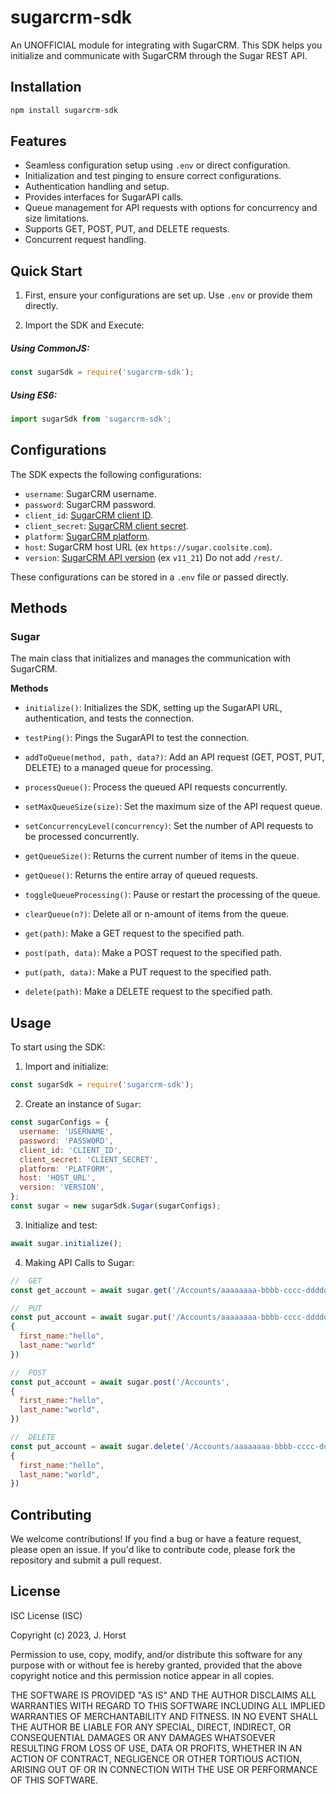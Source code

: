 # sugarcrm-sdk

An UNOFFICIAL module for integrating with SugarCRM. This SDK helps you initialize and communicate with SugarCRM through the Sugar REST API.

## Installation

```bash
npm install sugarcrm-sdk
```

## Features

- Seamless configuration setup using `.env` or direct configuration.
- Initialization and test pinging to ensure correct configurations.
- Authentication handling and setup.
- Provides interfaces for SugarAPI calls.
- Queue management for API requests with options for concurrency and size limitations.
- Supports GET, POST, PUT, and DELETE requests.
- Concurrent request handling.

## Quick Start

1. First, ensure your configurations are set up. Use `.env` or provide them directly.



2. Import the SDK and Execute:
##### Using CommonJS:

```javascript
const sugarSdk = require('sugarcrm-sdk');
```

##### Using ES6:

```javascript
import sugarSdk from 'sugarcrm-sdk';
```

## Configurations

The SDK expects the following configurations:

- `username`: SugarCRM username.
- `password`: SugarCRM password.
- `client_id`: [SugarCRM client ID](https://support.sugarcrm.com/Documentation/Sugar_Developer/Sugar_Developer_Guide_12.2/Integration/Web_Services/REST_API/Endpoints/oauth2token_POST/).
- `client_secret`: [SugarCRM client secret](https://support.sugarcrm.com/Documentation/Sugar_Developer/Sugar_Developer_Guide_12.2/Integration/Web_Services/REST_API/Endpoints/oauth2token_POST/).
- `platform`: [SugarCRM platform](https://support.sugarcrm.com/Documentation/Sugar_Versions/12.0/Ent/Administration_Guide/Developer_Tools/index.html#Configure_API_Platforms).
- `host`: SugarCRM host URL (ex `https://sugar.coolsite.com`).
- `version`: [SugarCRM API version](https://support.sugarcrm.com/Documentation/Sugar_Developer/Sugar_Developer_Guide_13.1/Integration/Web_Services/index.html) (ex `v11_21`) Do not add `/rest/`.

These configurations can be stored in a `.env` file or passed directly.

## Methods

### Sugar

The main class that initializes and manages the communication with SugarCRM.

**Methods**

- `initialize()`: Initializes the SDK, setting up the SugarAPI URL, authentication, and tests the connection.

- `testPing()`: Pings the SugarAPI to test the connection.

- `addToQueue(method, path, data?)`: Add an API request (GET, POST, PUT, DELETE) to a managed queue for processing.

- `processQueue()`: Process the queued API requests concurrently.

- `setMaxQueueSize(size)`: Set the maximum size of the API request queue.

- `setConcurrencyLevel(concurrency)`: Set the number of API requests to be processed concurrently.

- `getQueueSize()`: Returns the current number of items in the queue.

- `getQueue()`: Returns the entire array of queued requests.

- `toggleQueueProcessing()`: Pause or restart the processing of the queue.

- `clearQueue(n?)`: Delete all or n-amount of items from the queue.

- `get(path)`: Make a GET request to the specified path.

- `post(path, data)`: Make a POST request to the specified path.

- `put(path, data)`: Make a PUT request to the specified path.

- `delete(path)`: Make a DELETE request to the specified path.

## Usage

To start using the SDK:

1. Import and initialize:

```javascript
const sugarSdk = require('sugarcrm-sdk');
```

2. Create an instance of `Sugar`:

```javascript
const sugarConfigs = {
  username: 'USERNAME',
  password: 'PASSWORD',
  client_id: 'CLIENT_ID',
  client_secret: 'CLIENT_SECRET',
  platform: 'PLATFORM', 
  host: 'HOST_URL',
  version: 'VERSION', 
};
const sugar = new sugarSdk.Sugar(sugarConfigs);
```

3. Initialize and test:

```javascript
await sugar.initialize();
```

4. Making API Calls to Sugar:

```javascript
//  GET
const get_account = await sugar.get('/Accounts/aaaaaaaa-bbbb-cccc-dddddddddddd')

//  PUT
const put_account = await sugar.put('/Accounts/aaaaaaaa-bbbb-cccc-dddddddddddd',
{
  first_name:"hello", 
  last_name:"world"
})

//  POST
const put_account = await sugar.post('/Accounts',
{
  first_name:"hello", 
  last_name:"world",
})

//  DELETE
const put_account = await sugar.delete('/Accounts/aaaaaaaa-bbbb-cccc-dddddddddddd',
{
  first_name:"hello", 
  last_name:"world",
})
```

## Contributing

We welcome contributions! If you find a bug or have a feature request, please open an issue. If you'd like to contribute code, please fork the repository and submit a pull request.

## License

ISC License (ISC)

Copyright (c) 2023, J. Horst

Permission to use, copy, modify, and/or distribute this software for any purpose with or without fee is hereby granted, provided that the above copyright notice and this permission notice appear in all copies.

THE SOFTWARE IS PROVIDED "AS IS" AND THE AUTHOR DISCLAIMS ALL WARRANTIES WITH REGARD TO THIS SOFTWARE INCLUDING ALL IMPLIED WARRANTIES OF MERCHANTABILITY AND FITNESS. IN NO EVENT SHALL THE AUTHOR BE LIABLE FOR ANY SPECIAL, DIRECT, INDIRECT, OR CONSEQUENTIAL DAMAGES OR ANY DAMAGES WHATSOEVER RESULTING FROM LOSS OF USE, DATA OR PROFITS, WHETHER IN AN ACTION OF CONTRACT, NEGLIGENCE OR OTHER TORTIOUS ACTION, ARISING OUT OF OR IN CONNECTION WITH THE USE OR PERFORMANCE OF THIS SOFTWARE.